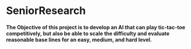# SeniorResearch
 
#### The Objective of this project is to develop an AI that can play tic-tac-toe competitively, but also be able to scale the difficulty and evaluate reasonable base lines for an easy, medium, and hard level.
